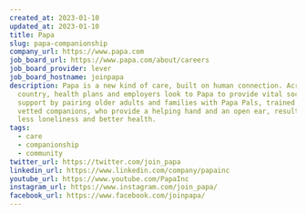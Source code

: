 ```yaml
---
created_at: 2023-01-10
updated_at: 2023-01-10
title: Papa
slug: papa-companionship
company_url: https://www.papa.com
job_board_url: https://www.papa.com/about/careers
job_board_provider: lever
job_board_hostname: joinpapa
description: Papa is a new kind of care, built on human connection. Across the
  country, health plans and employers look to Papa to provide vital social
  support by pairing older adults and families with Papa Pals, trained and
  vetted companions, who provide a helping hand and an open ear, resulting in
  less loneliness and better health. 
tags:
  - care
  - companionship
  - community
twitter_url: https://twitter.com/join_papa
linkedin_url: https://www.linkedin.com/company/papainc
youtube_url: https://www.youtube.com/PapaInc
instagram_url: https://www.instagram.com/join_papa/
facebook_url: https://www.facebook.com/joinpapa/
---
```

